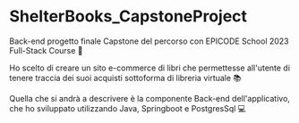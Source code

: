 # ShelterBooks_CapstoneProject
Back-end progetto finale Capstone del percorso con EPICODE School 2023 Full-Stack Course 🚀

Ho scelto di creare un sito e-commerce di libri che permettesse all'utente di tenere traccia dei suoi acquisti sottoforma di libreria virtuale 📚

Quella che si andrà a descrivere è la componente Back-end dell'applicativo, che ho sviluppato utilizzando Java, Springboot e PostgresSql 💻

